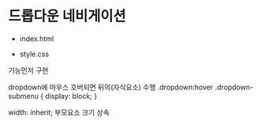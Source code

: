 # 드롭다운 네비게이션

- index.html

- style.css

기능먼저 구현

dropdown에 마우스 호버되면
뒤의(자식요소) 수행
.dropdown:hover .dropdown-submenu {
display: block;
}

width: inherit;
부모요소 크기 상속
